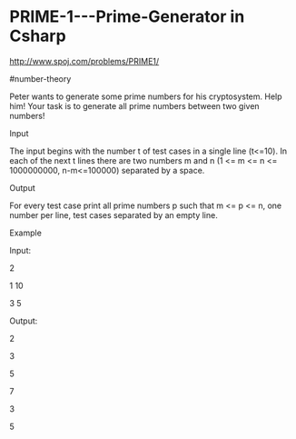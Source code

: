 # PRIME-1---Prime-Generator in Csharp

http://www.spoj.com/problems/PRIME1/

#number-theory

Peter wants to generate some prime numbers for his cryptosystem. Help him! Your task is to generate all prime numbers between two given numbers!

Input

The input begins with the number t of test cases in a single line (t<=10). In each of the next t lines there are two numbers m and n (1 <= m <= n <= 1000000000, n-m<=100000) separated by a space.

Output

For every test case print all prime numbers p such that m <= p <= n, one number per line, test cases separated by an empty line.

Example

Input:

2

1 10

3 5

Output:

2

3

5

7

3

5
